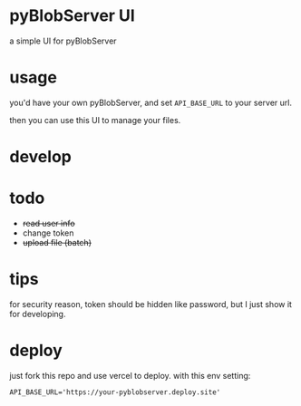 # pyBlobServer UI

a simple UI for pyBlobServer

# usage

you'd have your own pyBlobServer, and set `API_BASE_URL` to your server url.

then you can use this UI to manage your files.

# develop


# todo

- ~~read user info~~
- change token
- ~~upload file (batch)~~

# tips

for security reason, token should be hidden like password, but I just show it for developing.

# deploy

just fork this repo and use vercel to deploy. with this env setting:

```
API_BASE_URL='https://your-pyblobserver.deploy.site'
```